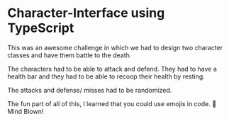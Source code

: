 ﻿# Character-Interface using TypeScript
 
 This was an awesome challenge in which we had to design two character classes and have them battle to the death. 
 
 The characters had to be able to attack and defend. They had to have a health bar and they had to be able to recoop their health by resting. 
 
 The attacks and defense/ misses had to be randomized.
 
 The fun part of all of this, I learned that you could use emojis in code. 🤯Mind Blown!
